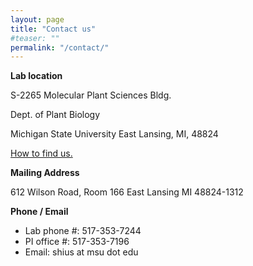 ```yaml
---
layout: page
title: "Contact us"
#teaser: ""
permalink: "/contact/"
---
```


**Lab location**

S-2265 Molecular Plant Sciences Bldg.

Dept. of Plant Biology

Michigan State University
East Lansing, MI, 48824

[How to find us.](https://ShiuLab.github.io/images/Shiu_lab_location_v2.jpg)

**Mailing Address**

612 Wilson Road, Room 166
East Lansing MI 48824-1312

**Phone / Email**

- Lab phone #: 517-353-7244
- PI office #: 517-353-7196
- Email: shius at msu dot edu
